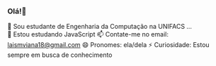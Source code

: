 ### Olá!👋



🔭 Sou estudante de Engenharia da Computação na UNIFACS ... <br>
🌱 Estou estudando JavaScript 
📫 Contate-me no email: laismviana18@gmail.com
😄 Pronomes: ela/dela
⚡ Curiosidade: Estou sempre em busca de conhecimento

